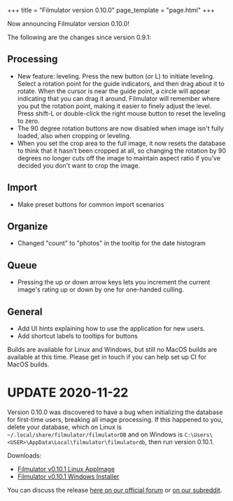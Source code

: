 +++
title = "Filmulator version 0.10.0"
page_template = "page.html"
+++

Now announcing Filmulator version 0.10.0!

The following are the changes since version 0.9.1:

## Processing

* New feature: leveling. Press the new button (or L) to initiate leveling. Select a rotation point for the guide indicators, and then drag about it to rotate. When the cursor is near the guide point, a circle will appear indicating that you can drag it around. Filmulator will remember where you put the rotation point, making it easier to finely adjust the level. Press shift-L or double-click the right mouse button to reset the leveling to zero.
* The 90 degree rotation buttons are now disabled when image isn't fully loaded, also when cropping or leveling.
* When you set the crop area to the full image, it now resets the database to think that it hasn't been cropped at all, so changing the rotation by 90 degrees no longer cuts off the image to maintain aspect ratio if you've decided you don't want to crop the image.

## Import

* Make preset buttons for common import scenarios

## Organize

* Changed "count" to "photos" in the tooltip for the date histogram

## Queue

* Pressing the up or down arrow keys lets you increment the current image's rating up or down by one for one-handed culling.

## General

* Add UI hints explaining how to use the application for new users.
* Add shortcut labels to tooltips for buttons


Builds are available for Linux and Windows, but still no MacOS builds are available at this time. Please get in touch if you can help set up CI for MacOS builds.

# UPDATE 2020-11-22

Version 0.10.0 was discovered to have a bug when initializing the database for first-time users, breaking all image processing. If this happened to you, delete your database, which on Linux is `~/.local/share/filmulator/filmulatorDB` and on Windows is `C:\Users\<USER>\AppData\Local\filmulator\filmulatordb`, then run version 0.10.1.

Downloads:

* [Filmulator v0.10.1 Linux AppImage](https://github.com/CarVac/filmulator-gui/releases/download/v0.10.1/Filmulator_v0.10.1.AppImage)
* [Filmulator v0.10.1 Windows Installer](https://github.com/CarVac/filmulator-gui/releases/download/v0.10.1/Filmulator_v0.10.1.exe)

You can discuss the release [here on our official forum](https://discuss.pixls.us/t/filmulator-v0-10-0-released/21420) or [on our subreddit](https://www.reddit.com/r/Filmulator/).
